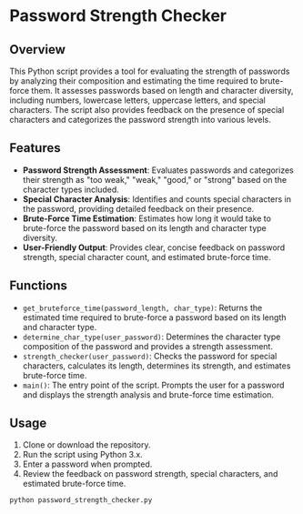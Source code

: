 # Password Strength Checker

## Overview

This Python script provides a tool for evaluating the strength of passwords by analyzing their composition and estimating the time required to brute-force them. It assesses passwords based on length and character diversity, including numbers, lowercase letters, uppercase letters, and special characters. The script also provides feedback on the presence of special characters and categorizes the password strength into various levels.

## Features

- **Password Strength Assessment**: Evaluates passwords and categorizes their strength as "too weak," "weak," "good," or "strong" based on the character types included.
- **Special Character Analysis**: Identifies and counts special characters in the password, providing detailed feedback on their presence.
- **Brute-Force Time Estimation**: Estimates how long it would take to brute-force the password based on its length and character type diversity.
- **User-Friendly Output**: Provides clear, concise feedback on password strength, special character count, and estimated brute-force time.

## Functions

- `get_bruteforce_time(password_length, char_type)`: Returns the estimated time required to brute-force a password based on its length and character type.
- `determine_char_type(user_password)`: Determines the character type composition of the password and provides a strength assessment.
- `strength_checker(user_password)`: Checks the password for special characters, calculates its length, determines its strength, and estimates brute-force time.
- `main()`: The entry point of the script. Prompts the user for a password and displays the strength analysis and brute-force time estimation.

## Usage

1. Clone or download the repository.
2. Run the script using Python 3.x.
3. Enter a password when prompted.
4. Review the feedback on password strength, special characters, and estimated brute-force time.

```bash
python password_strength_checker.py


